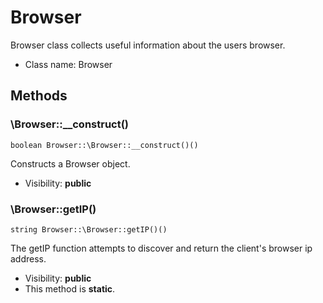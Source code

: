 Browser
===============

Browser class collects useful information about the users browser.




* Class name: Browser







Methods
-------


### \Browser::__construct()

```
boolean Browser::\Browser::__construct()()
```

Constructs a Browser object.



* Visibility: **public**



### \Browser::getIP()

```
string Browser::\Browser::getIP()()
```

The getIP function attempts to discover and return the client's browser ip address.



* Visibility: **public**
* This method is **static**.


